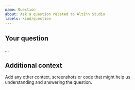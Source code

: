 ```yaml
---
name: Question
about: Ask a question related to Altinn Studio
labels: kind/question
---
```


## Your question
...

## Additional context
Add any other context, screenshots or code that might help us understanding and answering the question.
